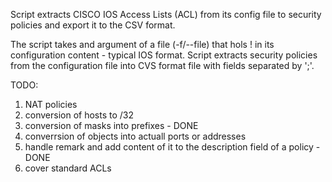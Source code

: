 Script extracts CISCO IOS Access Lists (ACL) from its config file to security policies and export it to the CSV format.

The script takes and argument of a file (-f/--file) that hols ! in its configuration content - typical IOS format.
Script extracts security policies from the configuration file into CVS format file with fields separated by ';'.

 
TODO:
1. NAT policies
2. conversion of hosts to /32
3. conversion of masks into prefixes - DONE
4. converrsion of objects into actuall ports or addresses
5. handle remark and add content of it to the description field of a policy - DONE
6. cover standard ACLs
